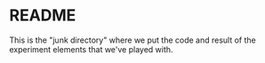 # README

This is the "junk directory" where we put the code and result of the experiment elements that we've played with.

